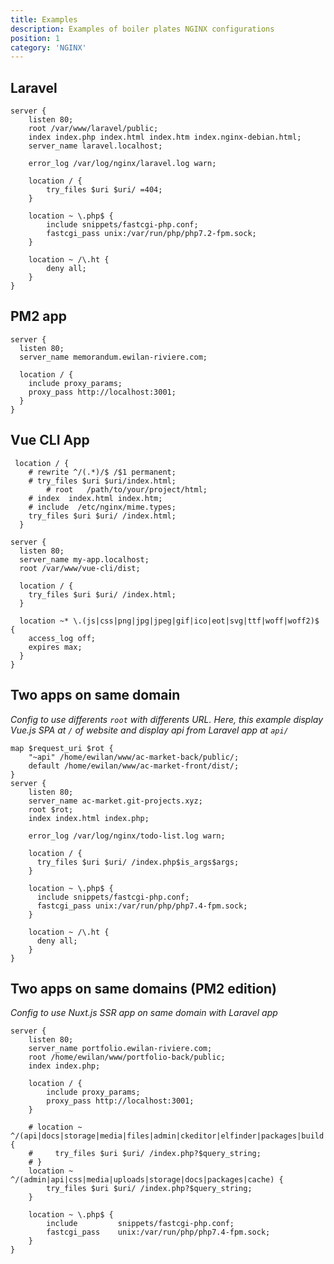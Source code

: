 ```yaml
---
title: Examples
description: Examples of boiler plates NGINX configurations
position: 1
category: 'NGINX'
---
```


## Laravel

```nginx
server {
    listen 80;
    root /var/www/laravel/public;
    index index.php index.html index.htm index.nginx-debian.html;
    server_name laravel.localhost;

    error_log /var/log/nginx/laravel.log warn;

    location / {
        try_files $uri $uri/ =404;
    }

    location ~ \.php$ {
        include snippets/fastcgi-php.conf;
        fastcgi_pass unix:/var/run/php/php7.2-fpm.sock;
    }

    location ~ /\.ht {
        deny all;
    }
}
```

## PM2 app

```nginx
server {
  listen 80;
  server_name memorandum.ewilan-riviere.com;

  location / {
    include proxy_params;
    proxy_pass http://localhost:3001;
  }
}
```

## Vue CLI App

```nginx
 location / {
    # rewrite ^/(.*)/$ /$1 permanent;
    # try_files $uri $uri/index.html;
        # root   /path/to/your/project/html;
    # index  index.html index.htm;
    # include  /etc/nginx/mime.types;
    try_files $uri $uri/ /index.html;
  }
```

```nginx
server {
  listen 80;
  server_name my-app.localhost;
  root /var/www/vue-cli/dist;

  location / {
    try_files $uri $uri/ /index.html;
  }

  location ~* \.(js|css|png|jpg|jpeg|gif|ico|eot|svg|ttf|woff|woff2)$ {
    access_log off;
    expires max;
  }
}
```

## Two apps on same domain

*Config to use differents `root` with differents URL. Here, this example display Vue.js SPA at `/` of website and display api from Laravel app at `api/`*

```nginx
map $request_uri $rot {
    "~api" /home/ewilan/www/ac-market-back/public/;
    default /home/ewilan/www/ac-market-front/dist/;
}
server {
    listen 80;
    server_name ac-market.git-projects.xyz;
    root $rot;
    index index.html index.php;

    error_log /var/log/nginx/todo-list.log warn;

    location / {
      try_files $uri $uri/ /index.php$is_args$args;
    }

    location ~ \.php$ {
      include snippets/fastcgi-php.conf;
      fastcgi_pass unix:/var/run/php/php7.4-fpm.sock;
    }

    location ~ /\.ht {
      deny all;
    }
}
```

## Two apps on same domains (PM2 edition)

*Config to use Nuxt.js SSR app on same domain with Laravel app*

```nginx
server {
    listen 80;
    server_name portfolio.ewilan-riviere.com;
    root /home/ewilan/www/portfolio-back/public;
    index index.php;

    location / {
        include proxy_params;
        proxy_pass http://localhost:3001;
    }

    # location ~ ^/(api|docs|storage|media|files|admin|ckeditor|elfinder|packages|build|brand|_ignition) {
    #     try_files $uri $uri/ /index.php?$query_string;
    # }
    location ~ ^/(admin|api|css|media|uploads|storage|docs|packages|cache) {
        try_files $uri $uri/ /index.php?$query_string;
    }

    location ~ \.php$ {
        include         snippets/fastcgi-php.conf;
        fastcgi_pass    unix:/var/run/php/php7.4-fpm.sock;
    }
}
```
